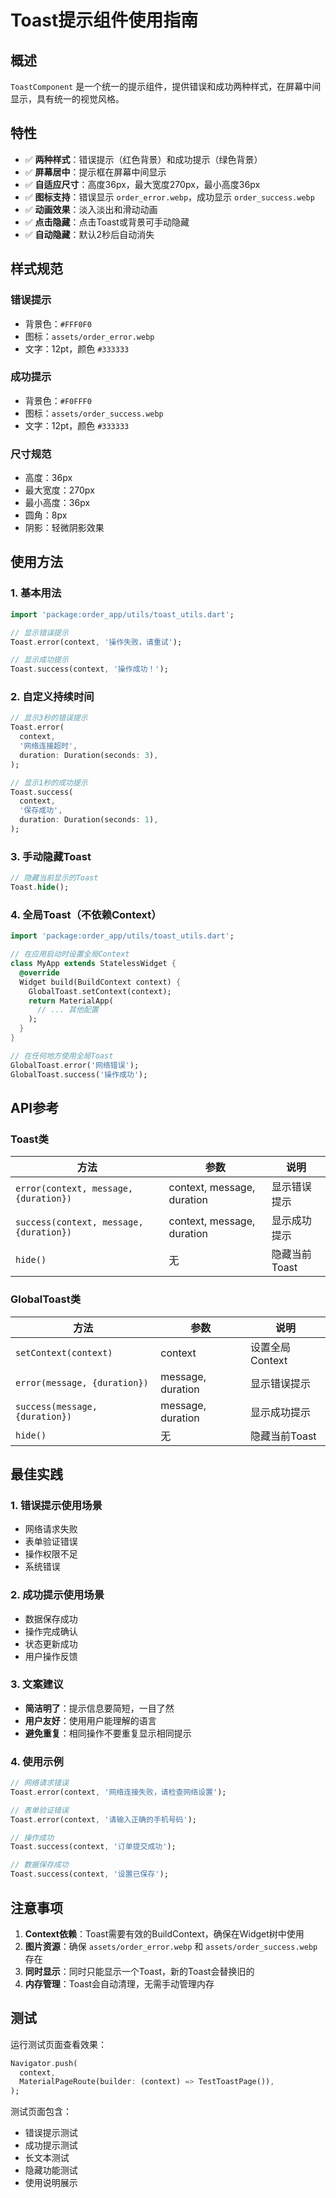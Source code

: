 # Toast提示组件使用指南

## 概述

`ToastComponent` 是一个统一的提示组件，提供错误和成功两种样式，在屏幕中间显示，具有统一的视觉风格。

## 特性

- ✅ **两种样式**：错误提示（红色背景）和成功提示（绿色背景）
- ✅ **屏幕居中**：提示框在屏幕中间显示
- ✅ **自适应尺寸**：高度36px，最大宽度270px，最小高度36px
- ✅ **图标支持**：错误显示 `order_error.webp`，成功显示 `order_success.webp`
- ✅ **动画效果**：淡入淡出和滑动动画
- ✅ **点击隐藏**：点击Toast或背景可手动隐藏
- ✅ **自动隐藏**：默认2秒后自动消失

## 样式规范

### 错误提示
- 背景色：`#FFF0F0`
- 图标：`assets/order_error.webp`
- 文字：12pt，颜色 `#333333`

### 成功提示
- 背景色：`#F0FFF0`
- 图标：`assets/order_success.webp`
- 文字：12pt，颜色 `#333333`

### 尺寸规范
- 高度：36px
- 最大宽度：270px
- 最小高度：36px
- 圆角：8px
- 阴影：轻微阴影效果

## 使用方法

### 1. 基本用法

```dart
import 'package:order_app/utils/toast_utils.dart';

// 显示错误提示
Toast.error(context, '操作失败，请重试');

// 显示成功提示
Toast.success(context, '操作成功！');
```

### 2. 自定义持续时间

```dart
// 显示3秒的错误提示
Toast.error(
  context, 
  '网络连接超时', 
  duration: Duration(seconds: 3),
);

// 显示1秒的成功提示
Toast.success(
  context, 
  '保存成功', 
  duration: Duration(seconds: 1),
);
```

### 3. 手动隐藏Toast

```dart
// 隐藏当前显示的Toast
Toast.hide();
```

### 4. 全局Toast（不依赖Context）

```dart
import 'package:order_app/utils/toast_utils.dart';

// 在应用启动时设置全局Context
class MyApp extends StatelessWidget {
  @override
  Widget build(BuildContext context) {
    GlobalToast.setContext(context);
    return MaterialApp(
      // ... 其他配置
    );
  }
}

// 在任何地方使用全局Toast
GlobalToast.error('网络错误');
GlobalToast.success('操作成功');
```

## API参考

### Toast类

| 方法 | 参数 | 说明 |
|------|------|------|
| `error(context, message, {duration})` | context, message, duration | 显示错误提示 |
| `success(context, message, {duration})` | context, message, duration | 显示成功提示 |
| `hide()` | 无 | 隐藏当前Toast |

### GlobalToast类

| 方法 | 参数 | 说明 |
|------|------|------|
| `setContext(context)` | context | 设置全局Context |
| `error(message, {duration})` | message, duration | 显示错误提示 |
| `success(message, {duration})` | message, duration | 显示成功提示 |
| `hide()` | 无 | 隐藏当前Toast |

## 最佳实践

### 1. 错误提示使用场景
- 网络请求失败
- 表单验证错误
- 操作权限不足
- 系统错误

### 2. 成功提示使用场景
- 数据保存成功
- 操作完成确认
- 状态更新成功
- 用户操作反馈

### 3. 文案建议
- **简洁明了**：提示信息要简短，一目了然
- **用户友好**：使用用户能理解的语言
- **避免重复**：相同操作不要重复显示相同提示

### 4. 使用示例

```dart
// 网络请求错误
Toast.error(context, '网络连接失败，请检查网络设置');

// 表单验证错误
Toast.error(context, '请输入正确的手机号码');

// 操作成功
Toast.success(context, '订单提交成功');

// 数据保存成功
Toast.success(context, '设置已保存');
```

## 注意事项

1. **Context依赖**：Toast需要有效的BuildContext，确保在Widget树中使用
2. **图片资源**：确保 `assets/order_error.webp` 和 `assets/order_success.webp` 存在
3. **同时显示**：同时只能显示一个Toast，新的Toast会替换旧的
4. **内存管理**：Toast会自动清理，无需手动管理内存

## 测试

运行测试页面查看效果：

```dart
Navigator.push(
  context,
  MaterialPageRoute(builder: (context) => TestToastPage()),
);
```

测试页面包含：
- 错误提示测试
- 成功提示测试
- 长文本测试
- 隐藏功能测试
- 使用说明展示
